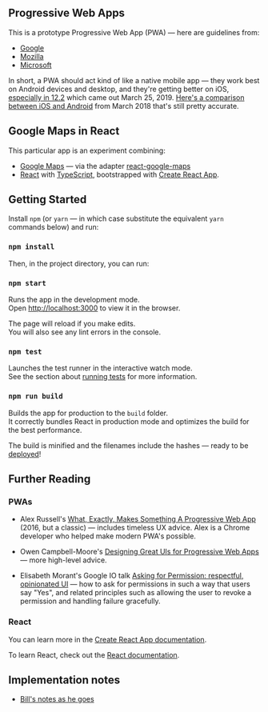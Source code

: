 ## Progressive Web Apps

This is a prototype Progressive Web App (PWA) — here are guidelines from:

* [Google](https://developers.google.com/web/progressive-web-apps/)
* [Mozilla](https://developer.mozilla.org/en-US/docs/Web/Progressive_web_apps)
* [Microsoft](https://developer.microsoft.com/en-us/windows/pwa)

In short, a PWA should act kind of like a native mobile app — they work best on Android devices and desktop, and they're getting better on iOS, [especially in 12.2](https://medium.com/@firt/whats-new-on-ios-12-2-for-progressive-web-apps-75c348f8e945) which came out March 25, 2019. [Here's a comparison between iOS and Android](https://medium.com/@firt/progressive-web-apps-on-ios-are-here-d00430dee3a7) from March 2018 that's still pretty accurate.

## Google Maps in React

This particular app is an experiment combining:

* [Google Maps](https://developers.google.com/maps/documentation/javascript/tutorial) — via the adapter [react-google-maps](https://github.com/tomchentw/react-google-maps)
* [React](https://reactjs.org/) with [TypeScript](https://www.typescriptlang.org/), bootstrapped with [Create React App](https://github.com/facebook/create-react-app).

## Getting Started

Install `npm` (or `yarn` — in which case substitute the equivalent `yarn` commands below) and run:

### `npm install`

Then, in the project directory, you can run:

### `npm start`

Runs the app in the development mode.<br>
Open [http://localhost:3000](http://localhost:3000) to view it in the browser.

The page will reload if you make edits.<br>
You will also see any lint errors in the console.

### `npm test`

Launches the test runner in the interactive watch mode.<br>
See the section about [running tests](https://facebook.github.io/create-react-app/docs/running-tests) for more information.

### `npm run build`

Builds the app for production to the `build` folder.<br>
It correctly bundles React in production mode and optimizes the build for the best performance.

The build is minified and the filenames include the hashes — ready to be [deployed](https://facebook.github.io/create-react-app/docs/deployment)!

## Further Reading

### PWAs

* Alex Russell's [What, Exactly, Makes Something A Progressive Web App](https://infrequently.org/2016/09/what-exactly-makes-something-a-progressive-web-app/) (2016, but a classic) — includes timeless UX advice. Alex is a Chrome developer who helped make modern PWA's possible.

* Owen Campbell-Moore's [Designing Great UIs for Progressive Web Apps](https://medium.com/@owencm/designing-great-uis-for-progressive-web-apps-dd38c1d20f7) — more high-level advice.

* Elisabeth Morant's Google IO talk [Asking for Permission: respectful, opinionated UI](https://www.youtube.com/watch?v=4QQyjqtHwlY) — how to ask for permissions in such a way that users say "Yes", and related principles such as allowing the user to revoke a permission and handling failure gracefully.

### React

You can learn more in the [Create React App documentation](https://facebook.github.io/create-react-app/docs/getting-started).

To learn React, check out the [React documentation](https://reactjs.org/).

## Implementation notes

* [Bill's notes as he goes](https://www.evernote.com/l/AF66Ujp7hstPxoBWI_Xebjx2c4uY5X7hnq0)

